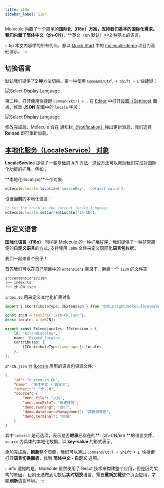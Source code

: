 ```yaml
---
title: i18n
sidebar_label: i18n
---
```


Molecule 内置了一个简单的**国际化（i18n）**方案，支持我们基本的国际化需求。我们内置了**简体中文（zh-CN）**、**英文（en 默认）**2 种基本的语言。

:::tip
本文内容中的所有代码，都以 [Quick Start](../quick-start) 中的 [molecule-demo](https://github.com/DTStack/molecule-examples/tree/main/packages/molecule-demo) 项目为基础演示。
:::

## 切换语言

默认我们提供了**2 种**方法切换。第一种使用 `Command/Ctrl + Shift + L` 快捷键：

![Select Display Language](/img/guides/extend-language.png)

第二种，打开使用快捷键 `Command/Ctrl + ,` 在 [Editor](./extend-workbench) 中打开[设置（Settings)](./extend-settings) 面板，修改 **JSON** 配置中的 `locale` 字段：

![Select Display Language](/img/guides/extend-language2.png)

修改完成后，Molecule 会在 通知栏[（Notification）](./extend-builtin-ui#通知栏notification)弹出更新消息，我们选择 **Reload** 即可重新加载。

## [本地化服务（LocaleService） 对象](../api/classes/molecule.LocaleService)

**LocaleService** 提供了一些基础的 [API](../api/classes/molecule.LocaleService) 方法，这些方法可以帮助我们完成对国际化功能的扩展，例如：

**本地化(localize)**一个对象:

```ts
molecule.locale.localize('sourceKey', 'default value');
```

设置**当前**的本地化语言：

```ts
// Set the zh-CN as the current locale language
molecule.locale.setCurrentLocale('zh-CN');
```

## 自定义语言

**国际化语言（i18n）** 同样是 Molecule 的一种扩展程序，我们提供了一种非常简便的**自定义语言**的方式, 支持使用 `JSON` 文件来定义国际化**语言包**数据。

我们一起来看个例子！

首先我们可以在自己项目中的 `extensions` 目录下，新建一个 `i18n` 的文件夹

```bash
src/extensions/i18n
├── index.ts
└── zh-CN.json
```

`index.ts` 用来定义本地化扩展对象

```ts
import { IContributeType, IExtension } from '@dtinsight/molecule/esm/model';

const zhCN = require('./zh-CN.json');
const locales = [zhCN];

export const ExtendLocales: IExtension = {
    id: 'ExtendLocales',
    name: 'Extend locales',
    contributes: {
        [IContributeType.Languages]: locales,
    },
};
```

`zh-CN.json` 为 [ILocale](../api/interfaces/molecule.ILocale) 类型的语言包资源文件:

```json
{
    "id": "custom-zh-CN",
    "name": "简体中文 - 自定义",
    "inherit": "zh-CN",
    "source": {
        "menu.file": "文件",
        "menu.newFile": "新建任务",
        "demo.running": "运行",
        "demo.dataSourceManagement": "数据源管理",
        "demo.terminal": "终端"
    }
}
```

其中 `inherit` 是可选项，表示是否**继承**已存在的**（zh-CN/en) **的语言文件，`source` 为具体的本地化数据，以 **key-value** 的形式表示。

添加完成后，**刷新**整个页面，我们可以通过 `Command/Ctrl + Shift + L `快捷键打开**语言切换面板**，找到 **简体中文 - 自定义** 选项。

:::info
遗憾的是，Molecule 虽然使用了 React 技术来构建整个应用，但是因为架构的原因，
目前无法做到切换后**实时切换**语言，需要**重新加载**整个页面应用，才能**刷新**语言环境。
:::
